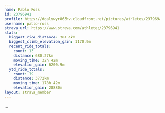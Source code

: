 ```yaml
---
name: Pablo Ross
id: 23796941
profile: https://dgalywyr863hv.cloudfront.net/pictures/athletes/23796941/14615399/1/large.jpg
username: pablo-ross
strava_url: https://www.strava.com/athletes/23796941
stats:
  biggest_ride_distance: 201.4km
  biggest_climb_elevation_gain: 1170.9m
  recent_ride_totals:
    count: 13
    distance: 680.27km
    moving_time: 32h 42m
    elevation_gain: 6200.9m
  ytd_ride_totals:
    count: 79
    distance: 3772km
    moving_time: 178h 42m
    elevation_gain: 28880m
layout: strava_member
--- 
```

...
